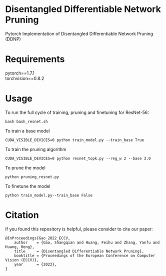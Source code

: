 # Disentangled Differentiable Network Pruning
Pytorch Implementation of Disentangled Differentiable Network Pruning (DDNP)
# Requirements
pytorch==1.7.1  
torchvision==0.8.2
# Usage
To run the full cycle of training, pruning and finetuning for ResNet-56:
```
bash bash_resnet.sh
```
To train a base model
```
CUDA_VISIBLE_DEVICES=0 python train_model.py --train_base True
```
To train the pruning algorithm
```
CUDA_VISIBLE_DEVICES=0 python resnet_topk.py --reg_w 2 --base 3.0
```
To prune the model
```
python pruning_resnet.py
```
To finetune the model 
```
python train_model.py--train_base False
```
# Citation
If you found this repository is helpful, please consider to cite our paper:
```
@InProceedings{Gao_2022_ECCV,
    author    = {Gao, Shangqian and Huang, Feihu and Zhang, Yanfu and Huang, Heng},
    title     = {Disentangled Differentiable Network Pruning},
    booktitle = {Proceedings of the European Conference on Computer Vision (ECCV)},
    year      = {2022},
}
